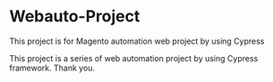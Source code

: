 # Webauto-Project
This project is for Magento automation web project by using Cypress

This project is a series of web automation project by using Cypress framework. Thank you.
